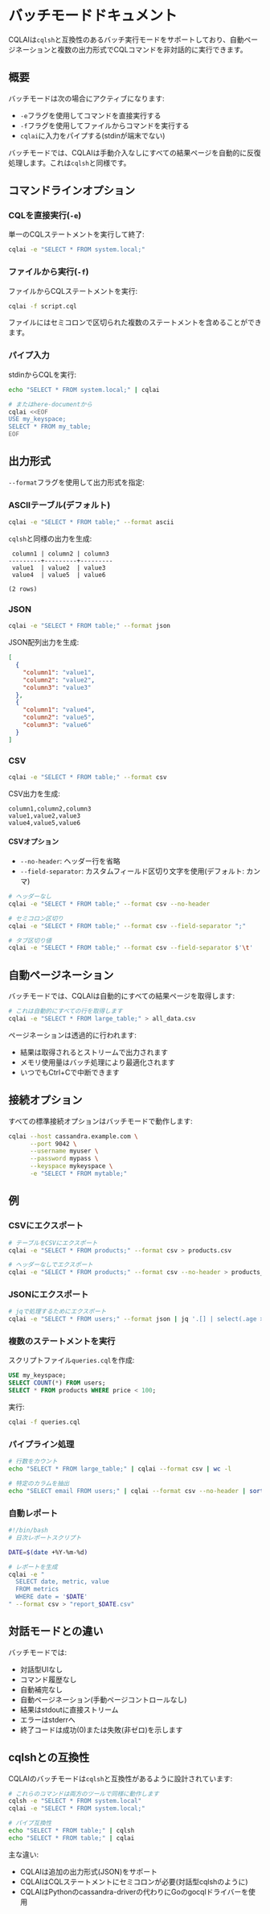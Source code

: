# バッチモードドキュメント

CQLAIは`cqlsh`と互換性のあるバッチ実行モードをサポートしており、自動ページネーションと複数の出力形式でCQLコマンドを非対話的に実行できます。

## 概要

バッチモードは次の場合にアクティブになります:
- `-e`フラグを使用してコマンドを直接実行する
- `-f`フラグを使用してファイルからコマンドを実行する
- `cqlai`に入力をパイプする(stdinが端末でない)

バッチモードでは、CQLAIは手動介入なしにすべての結果ページを自動的に反復処理します。これは`cqlsh`と同様です。

## コマンドラインオプション

### CQLを直接実行(`-e`)

単一のCQLステートメントを実行して終了:

```bash
cqlai -e "SELECT * FROM system.local;"
```

### ファイルから実行(`-f`)

ファイルからCQLステートメントを実行:

```bash
cqlai -f script.cql
```

ファイルにはセミコロンで区切られた複数のステートメントを含めることができます。

### パイプ入力

stdinからCQLを実行:

```bash
echo "SELECT * FROM system.local;" | cqlai

# またはhere-documentから
cqlai <<EOF
USE my_keyspace;
SELECT * FROM my_table;
EOF
```

## 出力形式

`--format`フラグを使用して出力形式を指定:

### ASCIIテーブル(デフォルト)

```bash
cqlai -e "SELECT * FROM table;" --format ascii
```

`cqlsh`と同様の出力を生成:

```
 column1 | column2 | column3
---------+---------+---------
 value1  | value2  | value3
 value4  | value5  | value6

(2 rows)
```

### JSON

```bash
cqlai -e "SELECT * FROM table;" --format json
```

JSON配列出力を生成:

```json
[
  {
    "column1": "value1",
    "column2": "value2",
    "column3": "value3"
  },
  {
    "column1": "value4",
    "column2": "value5",
    "column3": "value6"
  }
]
```

### CSV

```bash
cqlai -e "SELECT * FROM table;" --format csv
```

CSV出力を生成:

```csv
column1,column2,column3
value1,value2,value3
value4,value5,value6
```

#### CSVオプション

- `--no-header`: ヘッダー行を省略
- `--field-separator`: カスタムフィールド区切り文字を使用(デフォルト: カンマ)

```bash
# ヘッダーなし
cqlai -e "SELECT * FROM table;" --format csv --no-header

# セミコロン区切り
cqlai -e "SELECT * FROM table;" --format csv --field-separator ";"

# タブ区切り値
cqlai -e "SELECT * FROM table;" --format csv --field-separator $'\t'
```

## 自動ページネーション

バッチモードでは、CQLAIは自動的にすべての結果ページを取得します:

```bash
# これは自動的にすべての行を取得します
cqlai -e "SELECT * FROM large_table;" > all_data.csv
```

ページネーションは透過的に行われます:
- 結果は取得されるとストリームで出力されます
- メモリ使用量はバッチ処理により最適化されます
- いつでもCtrl+Cで中断できます

## 接続オプション

すべての標準接続オプションはバッチモードで動作します:

```bash
cqlai --host cassandra.example.com \
      --port 9042 \
      --username myuser \
      --password mypass \
      --keyspace mykeyspace \
      -e "SELECT * FROM mytable;"
```

## 例

### CSVにエクスポート

```bash
# テーブルをCSVにエクスポート
cqlai -e "SELECT * FROM products;" --format csv > products.csv

# ヘッダーなしでエクスポート
cqlai -e "SELECT * FROM products;" --format csv --no-header > products_data.csv
```

### JSONにエクスポート

```bash
# jqで処理するためにエクスポート
cqlai -e "SELECT * FROM users;" --format json | jq '.[] | select(.age > 25)'
```

### 複数のステートメントを実行

スクリプトファイル`queries.cql`を作成:

```sql
USE my_keyspace;
SELECT COUNT(*) FROM users;
SELECT * FROM products WHERE price < 100;
```

実行:

```bash
cqlai -f queries.cql
```

### パイプライン処理

```bash
# 行数をカウント
echo "SELECT * FROM large_table;" | cqlai --format csv | wc -l

# 特定のカラムを抽出
echo "SELECT email FROM users;" | cqlai --format csv --no-header | sort | uniq
```

### 自動レポート

```bash
#!/bin/bash
# 日次レポートスクリプト

DATE=$(date +%Y-%m-%d)

# レポートを生成
cqlai -e "
  SELECT date, metric, value
  FROM metrics
  WHERE date = '$DATE'
" --format csv > "report_$DATE.csv"
```

## 対話モードとの違い

バッチモードでは:
- 対話型UIなし
- コマンド履歴なし
- 自動補完なし
- 自動ページネーション(手動ページコントロールなし)
- 結果はstdoutに直接ストリーム
- エラーはstderrへ
- 終了コードは成功(0)または失敗(非ゼロ)を示します

## cqlshとの互換性

CQLAIのバッチモードは`cqlsh`と互換性があるように設計されています:

```bash
# これらのコマンドは両方のツールで同様に動作します
cqlsh -e "SELECT * FROM system.local"
cqlai -e "SELECT * FROM system.local;"

# パイプ互換性
echo "SELECT * FROM table;" | cqlsh
echo "SELECT * FROM table;" | cqlai
```

主な違い:
- CQLAIは追加の出力形式(JSON)をサポート
- CQLAIはCQLステートメントにセミコロンが必要(対話型cqlshのように)
- CQLAIはPythonのcassandra-driverの代わりにGoのgocqlドライバーを使用
